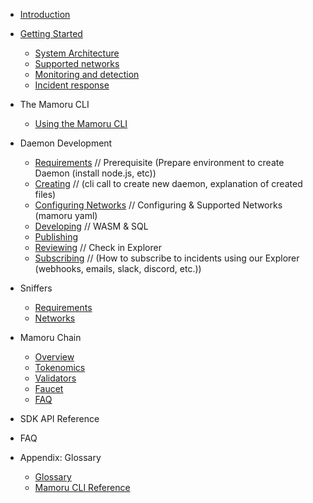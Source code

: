 - [Introduction](./overview/introduction.md)
- [Getting Started](./overview/getting-started.md)
  - [System Architecture](./overview/system-architecture.md)
  - [Supported networks](./overview/supported-networks.md)
  - [Monitoring and detection](./overview/monitoring-detection.md)
  - [Incident response](./overview/incident-response.md)

- The Mamoru CLI
  - [Using the Mamoru CLI](./cli/instructions.md)
  
- Daemon Development
  - [Requirements](./daemons/pre-reqs.md)  // Prerequisite (Prepare environment to create Daemon (install node.js, etc))
  - [Creating](./daemons/creating-daemons.md)  // (cli call to create new daemon, explanation of created files)
  - [Configuring Networks](./daemons/configuring-daemons.md) // Configuring & Supported Networks (mamoru yaml)
  - [Developing](./developing-daemons.md) // WASM & SQL
  - [Publishing](./daemons/publishing.md)
  - [Reviewing](./daemons/reviewing.md) // Check in Explorer
  - [Subscribing](./daemons/subscribing.md) // (How to subscribe to incidents using our Explorer (webhooks, emails, slack, discord, etc.))

- Sniffers
  - [Requirements](./snifffers/requirements.md)
  - [Networks](./sniffers/networks.md)

- Mamoru Chain
  - [Overview](./mamoru-chain/overview.md)
  - [Tokenomics](./mamoru-chain/tokenomics.md)
  - [Validators](./mamoru-chain/validators.md)
  - [Faucet](./mamoru-chain/faucet.md)
  - [FAQ](./mamoru-chain/faq.md)

- SDK API Reference

- FAQ
- Appendix: Glossary
  - [Glossary](./overview/glossary.md)
  - [Mamoru CLI Reference](./reference/cli.md)


